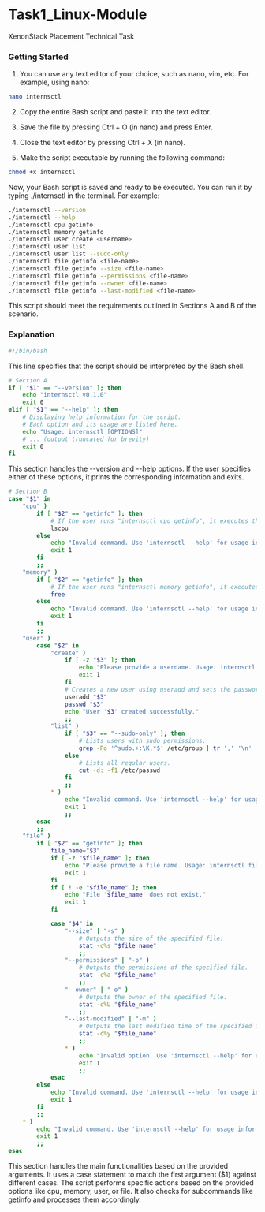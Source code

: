 # Task1_Linux-Module
XenonStack Placement Technical Task

### Getting Started

1. You can use any text editor of your choice, such as nano, vim, etc. For example, using nano:

```bash
nano internsctl

```

2. Copy the entire Bash script and paste it into the text editor.

5. Save the file by pressing Ctrl + O (in nano) and press Enter.

7. Close the text editor by pressing Ctrl + X (in nano).

9. Make the script executable by running the following command:

```bash
chmod +x internsctl

```

Now, your Bash script is saved and ready to be executed. You can run it by typing ./internsctl in the terminal. For example:
```bash
./internsctl --version
./internsctl --help
./internsctl cpu getinfo
./internsctl memory getinfo
./internsctl user create <username>
./internsctl user list
./internsctl user list --sudo-only
./internsctl file getinfo <file-name>
./internsctl file getinfo --size <file-name>
./internsctl file getinfo --permissions <file-name>
./internsctl file getinfo --owner <file-name>
./internsctl file getinfo --last-modified <file-name>

```
This script should meet the requirements outlined in Sections A and B of the scenario.

### Explanation

```bash
#!/bin/bash

```
This line specifies that the script should be interpreted by the Bash shell.


```bash
# Section A
if [ "$1" == "--version" ]; then
    echo "internsctl v0.1.0"
    exit 0
elif [ "$1" == "--help" ]; then
    # Displaying help information for the script.
    # Each option and its usage are listed here.
    echo "Usage: internsctl [OPTIONS]"
    # ... (output truncated for brevity)
    exit 0
fi

```

This section handles the --version and --help options. If the user specifies either of these options, it prints the corresponding information and exits.


```bash
# Section B
case "$1" in
    "cpu" )
        if [ "$2" == "getinfo" ]; then
            # If the user runs "internsctl cpu getinfo", it executes the lscpu command.
            lscpu
        else
            echo "Invalid command. Use 'internsctl --help' for usage information."
            exit 1
        fi
        ;;
    "memory" )
        if [ "$2" == "getinfo" ]; then
            # If the user runs "internsctl memory getinfo", it executes the free command.
            free
        else
            echo "Invalid command. Use 'internsctl --help' for usage information."
            exit 1
        fi
        ;;
    "user" )
        case "$2" in
            "create" )
                if [ -z "$3" ]; then
                    echo "Please provide a username. Usage: internsctl user create <username>"
                    exit 1
                fi
                # Creates a new user using useradd and sets the password using passwd.
                useradd "$3"
                passwd "$3"
                echo "User '$3' created successfully."
                ;;
            "list" )
                if [ "$3" == "--sudo-only" ]; then
                    # Lists users with sudo permissions.
                    grep -Po '^sudo.+:\K.*$' /etc/group | tr ',' '\n'
                else
                    # Lists all regular users.
                    cut -d: -f1 /etc/passwd
                fi
                ;;
            * )
                echo "Invalid command. Use 'internsctl --help' for usage information."
                exit 1
                ;;
        esac
        ;;
    "file" )
        if [ "$2" == "getinfo" ]; then
            file_name="$3"
            if [ -z "$file_name" ]; then
                echo "Please provide a file name. Usage: internsctl file getinfo <file-name>"
                exit 1
            fi
            if [ ! -e "$file_name" ]; then
                echo "File '$file_name' does not exist."
                exit 1
            fi

            case "$4" in
                "--size" | "-s" )
                    # Outputs the size of the specified file.
                    stat -c%s "$file_name"
                    ;;
                "--permissions" | "-p" )
                    # Outputs the permissions of the specified file.
                    stat -c%a "$file_name"
                    ;;
                "--owner" | "-o" )
                    # Outputs the owner of the specified file.
                    stat -c%U "$file_name"
                    ;;
                "--last-modified" | "-m" )
                    # Outputs the last modified time of the specified file.
                    stat -c%y "$file_name"
                    ;;
                * )
                    echo "Invalid option. Use 'internsctl --help' for usage information."
                    exit 1
                    ;;
            esac
        else
            echo "Invalid command. Use 'internsctl --help' for usage information."
            exit 1
        fi
        ;;
    * )
        echo "Invalid command. Use 'internsctl --help' for usage information."
        exit 1
        ;;
esac

```

This section handles the main functionalities based on the provided arguments. It uses a case statement to match the first argument ($1) against different cases. The script performs specific actions based on the provided options like cpu, memory, user, or file. It also checks for subcommands like getinfo and processes them accordingly.
